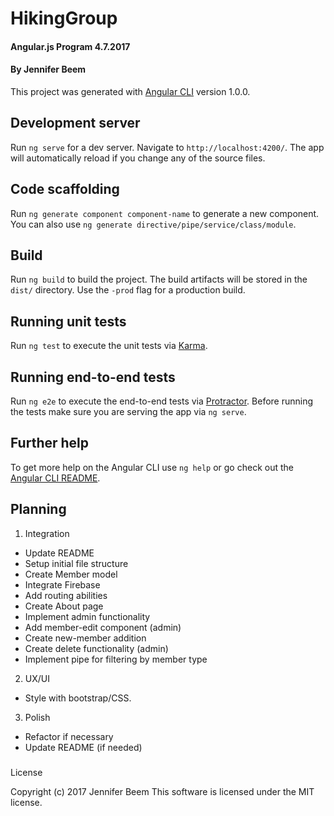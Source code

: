 # HikingGroup

#### Angular.js Program 4.7.2017

#### By Jennifer Beem

This project was generated with [Angular CLI](https://github.com/angular/angular-cli) version 1.0.0.

## Development server

Run `ng serve` for a dev server. Navigate to `http://localhost:4200/`. The app will automatically reload if you change any of the source files.

## Code scaffolding

Run `ng generate component component-name` to generate a new component. You can also use `ng generate directive/pipe/service/class/module`.

## Build

Run `ng build` to build the project. The build artifacts will be stored in the `dist/` directory. Use the `-prod` flag for a production build.

## Running unit tests

Run `ng test` to execute the unit tests via [Karma](https://karma-runner.github.io).

## Running end-to-end tests

Run `ng e2e` to execute the end-to-end tests via [Protractor](http://www.protractortest.org/).
Before running the tests make sure you are serving the app via `ng serve`.

## Further help

To get more help on the Angular CLI use `ng help` or go check out the [Angular CLI README](https://github.com/angular/angular-cli/blob/master/README.md).

## Planning

1. Integration
* Update README
* Setup initial file structure
* Create Member model
* Integrate Firebase
* Add routing abilities
* Create About page
* Implement admin functionality
* Add member-edit component (admin)
* Create new-member addition
* Create delete functionality (admin)
* Implement pipe for filtering by member type

2. UX/UI
* Style with bootstrap/CSS.

3. Polish
* Refactor if necessary
* Update README (if needed)

###
License

Copyright (c) 2017 Jennifer Beem
This software is licensed under the MIT license.
